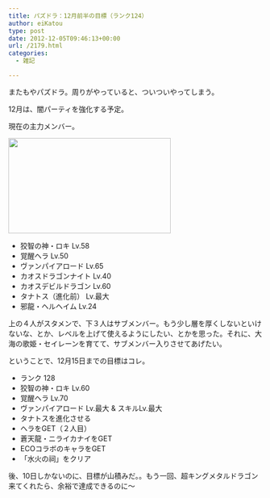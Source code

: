 ```yaml
---
title: パズドラ：12月前半の目標（ランク124）
author: eiKatou
type: post
date: 2012-12-05T09:46:13+00:00
url: /2179.html
categories:
  - 雑記

---
```

またもやパズドラ。周りがやっていると、ついついやってしまう。

12月は、闇パーティを強化する予定。
  
現在の主力メンバー。
  
[<img src="http://eikatou.net/blog/wp-content/uploads/2012/12/fdbc9469bee9688471c8fd03d02be5f7.jpg" alt="" title="20121205_paz" width="322" height="189" class="alignnone size-full wp-image-2180" srcset="/uploads/2012/12/fdbc9469bee9688471c8fd03d02be5f7.jpg 322w, /uploads/2012/12/fdbc9469bee9688471c8fd03d02be5f7-300x176.jpg 300w" sizes="(max-width: 322px) 100vw, 322px" />][1]

  * 狡智の神・ロキ Lv.58
  * 覚醒ヘラ Lv.50
  * ヴァンパイアロード Lv.65
  * カオスドラゴンナイト Lv.40
  * カオスデビルドラゴン Lv.60
  * タナトス（進化前） Lv.最大
  * 邪龍・ヘルヘイム Lv.24

上の４人がスタメンで、下３人はサブメンバー。もう少し層を厚くしないといけないな、とか、レベルを上げて使えるようにしたい、とかを思った。それに、大海の歌姫・セイレーンを育てて、サブメンバー入りさせてあげたい。 

ということで、12月15日までの目標はコレ。

  * ランク 128
  * 狡智の神・ロキ Lv.60
  * 覚醒ヘラ Lv.70
  * ヴァンパイアロード Lv.最大 & スキルLv.最大
  * タナトスを進化させる
  * ヘラをGET（２人目）
  * 蒼天龍・ニライカナイをGET
  * ECOコラボのキャラをGET
  * 「水火の祠」をクリア

後、10日しかないのに、目標が山積みだ。。もう一回、超キングメタルドラゴン来てくれたら、余裕で達成できるのに〜

 [1]: http://eikatou.net/blog/wp-content/uploads/2012/12/fdbc9469bee9688471c8fd03d02be5f7.jpg
